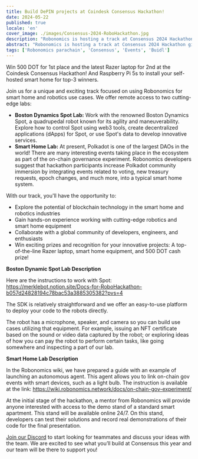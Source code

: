 ```yaml
---
title: Build DePIN projects at Coindesk Consensus Hackathon!
date: 2024-05-22
published: true
locale: 'en'
cover_image: ./images/Consensus-2024-RoboHackathon.jpg
description: "Robonomics is hosting a track at Consensus 2024 Hackathon, challenging participants to build useful DePIN projects. Participants will have remote access to robotics and smart home labs and can add their favorite web3 tools to build infrastructure for the real world."
abstract: "Robonomics is hosting a track at Consensus 2024 Hackathon giving participants access to works with smart homes and robotics equipment"
tags: ['Robonomics parachain', 'Consensus', 'Events', 'Buidl']
---
```


Win 500 DOT for 1st place and the latest Razer laptop for 2nd at the Coindesk Consensus Hackathon! And Raspberry Pi 5s to install your self-hosted smart home for top-3 winners.

Join us for a unique and exciting track focused on using Robonomics for smart home and robotics use cases. We offer remote access to two cutting-edge labs:

- **Boston Dynamics Spot Lab:** Work with the renowned Boston Dynamics Spot, a quadrupedal robot known for its agility and maneuverability. Explore how to control Spot using web3 tools, create decentralized applications (dApps) for Spot, or use Spot's data to develop innovative services.
- **Smart Home Lab:** At present, Polkadot is one of the largest DAOs in the world! There are many interesting events taking place in the ecosystem as part of the on-chain governance experiment. Robonomics developers suggest that hackathon participants increase Polkadot community immersion by integrating events related to voting, new treasury requests, epoch changes, and much more, into a typical smart home system.

With our track, you'll have the opportunity to:

- Explore the potential of blockchain technology in the smart home and robotics industries
- Gain hands-on experience working with cutting-edge robotics and smart home equipment
- Collaborate with a global community of developers, engineers, and enthusiasts
- Win exciting prizes and recognition for your innovative projects: A top-of-the-line Razer laptop, smart home equipment, and 500 DOT cash prize!

**Boston Dynamic Spot Lab Description**

Here are the instructions to work with Spot: <https://merklebot.notion.site/Docs-for-RoboHackathon-b057d24828194c78bac53a3885305382?pvs=4>

The SDK is relatively straightforward and we offer an easy-to-use platform to deploy your code to the robots directly.

The robot has a microphone, speaker, and camera so you can build use cases utilizing that equipment. For example, issuing an NFT certificate based on the sound or video data captured by the robot; or exploring ideas of how you can pay the robot to perform certain tasks, like going somewhere and inspecting a part of our lab.

**Smart Home Lab Description**

In the Robonomics wiki, we have prepared a guide with an example of launching an autonomous agent. This agent allows you to link on-chain gov events with smart devices, such as a light bulb. The instruction is available at the link: <https://wiki.robonomics.network/docs/on-chain-gov-experiment/>

At the initial stage of the hackathon, a mentor from Robonomics will provide anyone interested with access to the demo stand of a standard smart apartment. This stand will be available online 24/7. On this stand, developers can test their solutions and record real demonstrations of their code for the final presentation.

[Join our Discord](https://discord.gg/k9G2WQWcmj) to start looking for teammates and discuss your ideas with the team. We are excited to see what you’ll build at Consensus this year and our team will be there to support you!